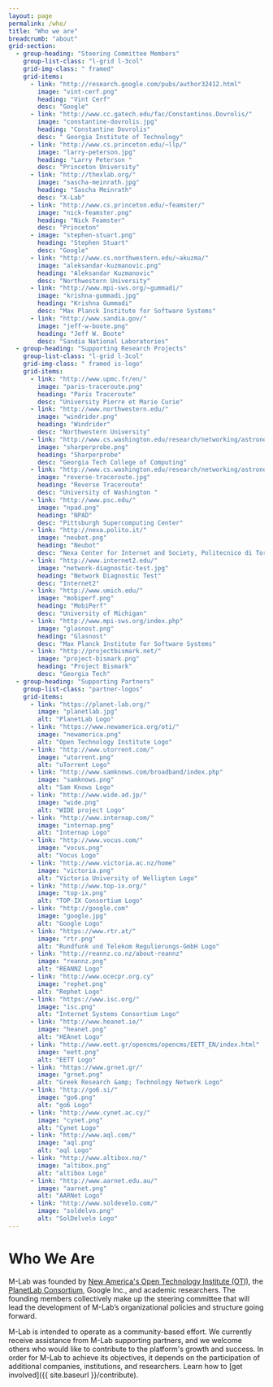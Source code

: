 ```yaml
---
layout: page
permalink: /who/
title: "Who we are"
breadcrumb: "about"
grid-section:
  - group-heading: "Steering Committee Members"
    group-list-class: "l-grid l-3col"
    grid-img-class: " framed"
    grid-items:
      - link: "http://research.google.com/pubs/author32412.html"
        image: "vint-cerf.png"
        heading: "Vint Cerf"
        desc: "Google"
      - link: "http://www.cc.gatech.edu/fac/Constantinos.Dovrolis/"
        image: "constantine-dovrolis.jpg"
        heading: "Constantine Dovrolis"
        desc: " Georgia Institute of Technology"
      - link: "http://www.cs.princeton.edu/~llp/"
        image: "larry-peterson.jpg"
        heading: "Larry Peterson "
        desc: "Princeton University"
      - link: "http://thexlab.org/"
        image: "sascha-meinrath.jpg"
        heading: "Sascha Meinrath"
        desc: "X-Lab"
      - link: "http://www.cs.princeton.edu/~feamster/"
        image: "nick-feamster.png"
        heading: "Nick Feamster"
        desc: "Princeton"
      - image: "stephen-stuart.png"
        heading: "Stephen Stuart"
        desc: "Google"
      - link: "http://www.cs.northwestern.edu/~akuzma/"
        image: "aleksandar-kuzmanovic.png"
        heading: "Aleksandar Kuzmanovic"
        desc: "Northwestern University"
      - link: "http://www.mpi-sws.org/~gummadi/"
        image: "krishna-gummadi.jpg"
        heading: "Krishna Gummadi"
        desc: "Max Planck Institute for Software Systems"
      - link: "http://www.sandia.gov/"
        image: "jeff-w-boote.png"
        heading: "Jeff W. Boote"
        desc: "Sandia National Laboratories"
  - group-heading: "Supporting Research Projects"
    group-list-class: "l-grid l-3col"
    grid-img-class: " framed is-logo"
    grid-items:
      - link: "http://www.upmc.fr/en/"
        image: "paris-traceroute.png"
        heading: "Paris Traceroute"
        desc: "University Pierre et Marie Curie"
      - link: "http://www.northwestern.edu/"
        image: "windrider.png"
        heading: "Windrider"
        desc: "Northwestern University"
      - link: "http://www.cs.washington.edu/research/networking/astronomy/reverse-traceroute.html"
        image: "sharperprobe.png"
        heading: "Sharperprobe"
        desc: "Georgia Tech College of Computing"
      - link: "http://www.cs.washington.edu/research/networking/astronomy/reverse-traceroute.html"
        image: "reverse-traceroute.jpg"
        heading: "Reverse Traceroute"
        desc: "University of Washington "
      - link: "http://www.psc.edu/"
        image: "npad.png"
        heading: "NPAD"
        desc: "Pittsburgh Supercomputing Center"
      - link: "http://nexa.polito.it/"
        image: "neubot.png"
        heading: "Neubot"
        desc: "Nexa Center for Internet and Society, Politecnico di Torino "
      - link: "http://www.internet2.edu/"
        image: "network-diagnostic-test.jpg"
        heading: "Network Diagnostic Test"
        desc: "Internet2"
      - link: "http://www.umich.edu/"
        image: "mobiperf.png"
        heading: "MobiPerf"
        desc: "University of Michigan"
      - link: "http://www.mpi-sws.org/index.php"
        image: "glasnost.png"
        heading: "Glasnost"
        desc: "Max Planck Institute for Software Systems"
      - link: "http://projectbismark.net/"
        image: "project-bismark.png"
        heading: "Project Bismark"
        desc: "Georgia Tech"
  - group-heading: "Supporting Partners"
    group-list-class: "partner-logos"
    grid-items:
      - link: "https://planet-lab.org/"
        image: "planetlab.jpg"
        alt: "PlanetLab Logo"
      - link: "https://www.newamerica.org/oti/"
        image: "newamerica.png"
        alt: "Open Technology Institute Logo"
      - link: "http://www.utorrent.com/"
        image: "utorrent.png"
        alt: "uTorrent Logo"
      - link: "http://www.samknows.com/broadband/index.php"
        image: "samknows.png"
        alt: "Sam Knows Logo"
      - link: "http://www.wide.ad.jp/"
        image: "wide.png"
        alt: "WIDE project Logo"
      - link: "http://www.internap.com/"
        image: "internap.png"
        alt: "Internap Logo"
      - link: "http://www.vocus.com/"
        image: "vocus.png"
        alt: "Vocus Logo"
      - link: "http://www.victoria.ac.nz/home"
        image: "victoria.png"
        alt: "Victoria University of Welligton Logo"
      - link: "http://www.top-ix.org/"
        image: "top-ix.png"
        alt: "TOP-IX Consortium Logo"
      - link: "http://google.com"
        image: "google.jpg"
        alt: "Google Logo"
      - link: "https://www.rtr.at/"
        image: "rtr.png"
        alt: "Rundfunk und Telekom Regulierungs-GmbH Logo"
      - link: "http://reannz.co.nz/about-reannz"
        image: "reannz.png"
        alt: "REANNZ Logo"
      - link: "http://www.ocecpr.org.cy"
        image: "rephet.png"
        alt: "Rephet Logo"
      - link: "https://www.isc.org/"
        image: "isc.png"
        alt: "Internet Systems Consortium Logo"
      - link: "http://www.heanet.ie/"
        image: "heanet.png"
        alt: "HEAnet Logo"
      - link: "http://www.eett.gr/opencms/opencms/EETT_EN/index.html"
        image: "eett.png"
        alt: "EETT Logo"
      - link: "https://www.grnet.gr/"
        image: "grnet.png"
        alt: "Greek Research &amp; Technology Network Logo"
      - link: "http://go6.si/"
        image: "go6.png"
        alt: "go6 Logo"
      - link: "http://www.cynet.ac.cy/"
        image: "cynet.png"
        alt: "Cynet Logo"
      - link: "http://www.aql.com/"
        image: "aql.png"
        alt: "aql Logo"
      - link: "http://www.altibox.no/"
        image: "altibox.png"
        alt: "altibox Logo"
      - link: "http://www.aarnet.edu.au/"
        image: "aarnet.png"
        alt: "AARNet Logo"
      - link: "http://www.soldevelo.com/"
        image: "soldelvo.png"
        alt: "SolDelvelo Logo"
---
```


# Who We Are

M-Lab was founded by [New America's Open Technology Institute (OTI)](https://www.newamerica.org/oti/), the [PlanetLab Consortium](http://planet-lab.org/), Google Inc., and academic researchers. The founding members collectively make up the steering committee that will lead the development of M-Lab’s organizational policies and structure going forward.

M-Lab is intended to operate as a community-based effort. We currently receive assistance from M-Lab supporting partners, and we welcome others who would like to contribute to the platform's growth and success. In order for M-Lab to achieve its objectives, it depends on the participation of additional companies, institutions, and researchers. Learn how to [get involved]({{ site.baseurl }}/contribute).